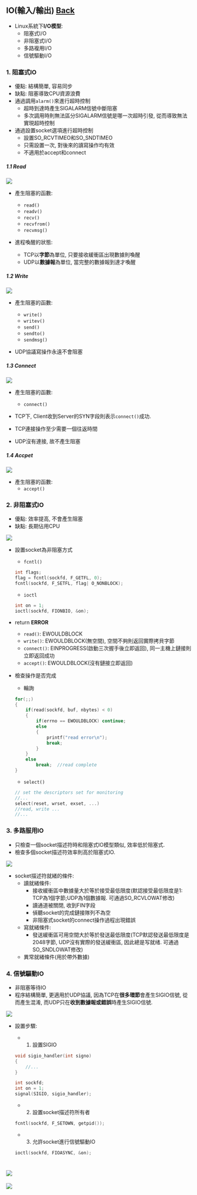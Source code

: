 ## IO(輸入/輸出)	[Back](./../OS.md)

- Linux系統下**I/O模型**:
	- 阻塞式I/O
	- 非阻塞式I/O
	- 多路複用I/O
	- 信號驅動I/O

### 1. 阻塞式IO

- 優點: 結構簡單, 容易同步
- 缺點: 阻塞導致CPU資源浪費
- 通過調用```alarm()```來進行超時控制
	- 超時到達時產生SIGALARM信號中斷阻塞
	- 多次調用時則無法區分SIGALARM信號是哪一次超時引發, 從而導致無法實現超時控制
- 通過設置socket選項進行超時控制
	- 設置SO_RCVTIMEO和SO_SNDTIMEO
	- 只需設置一次, 對後來的讀寫操作均有效
	- 不適用於accept和connect

##### 1.1 Read
 
<img src="./blocking_io_read.png">

- 產生阻塞的函數:
	- ```read()```
	- ```readv()```
	- ```recv()```
	- ```recvfrom()```
	- ```recvmsg()```

- 進程喚醒的狀態:
	- TCP以**字節**為單位, 只要接收緩衝區出現數據則喚醒
	- UDP以**數據報**為單位, 當完整的數據報到達才喚醒

##### 1.2 Write

<img src="./blocking_io_write.png">

- 產生阻塞的函數:
	- ```write()```
	- ```writev()```
	- ```send()```
	- ```sendto()```
	- ```sendmsg()```

- UDP協議寫操作永遠不會阻塞

##### 1.3 Connect

<img src="./blocking_io_connect.png">

- 產生阻塞的函數:
	- ```connect()```

- TCP下, Client收到Server的SYN字段則表示```connect()```成功.
- TCP連接操作至少需要一個往返時間
- UDP沒有連接, 故不產生阻塞

##### 1.4 Accpet

<img src="./blocking_io_accept.png">

- 產生阻塞的函數:
	- ```accept()```

### 2. 非阻塞式IO

- 優點: 效率提高, 不會產生阻塞
- 缺點: 長期佔用CPU

<img src="./disblocking_io.png">

- 設置socket為非阻塞方式
	- ```fcntl()```
	
	```c
	int flags;
	flag = fcntl(sockfd, F_GETFL, 0);
	fcntl(sockfd, F_SETFL, flag| O_NONBLOCK);
	```
	- ```ioctl```
	
	```c
	int on = 1;
	ioctl(sockfd, FIONBIO, &on);
	```
- return **ERROR**
	- ```read()```: EWOULDBLOCK
	- ```write()```: EWOULDBLOCK(無空間), 空間不夠則返回實際拷貝字節
	- ```connect()```: EINPROGRESS(啟動三次握手後立即返回), 同一主機上鏈接則立即返回成功
	- ```accept()```: EWOULDBLOCK(沒有鏈接立即返回)

- 檢查操作是否完成
	- 輪詢

	```c
	for(;;)
	{
		if(read(sockfd, buf, nbytes) < 0)
		{
			if(errno == EWOULDBLOCK) continue;
			else
			{
				printf("read error\n");
				break;
			}
		}
		else
			break;	//read complete
	}
	```	

	- ```select()```
	
	```c
	// set the descriptors set for monitoring
	//...
	select(reset, wrset, exset, ...)
	//read, write ...
	//...
	```

### 3. 多路服用IO

- 只檢查一個socket描述符時和阻塞式IO模型類似, 效率低於阻塞式.
- 檢查多個socket描述符效率則高於阻塞式IO.

<img src="./select_io.png">

- socket描述符就緒的條件:
	- 讀就緒條件:
		- 接收緩衝區中數據量大於等於接受最低限度(默認接受最低限度是1: TCP為1個字節;UDP為1個數據報. 可通過SO_RCVLOWAT修改)
		- 讀通道被關閉, 收到FIN字段
		- 偵聽socket的完成鏈接隊列不為空
		- 非阻塞式socket的connect操作過程出現錯誤
	- 寫就緒條件:
		- 發送緩衝區可用空間大於等於發送最低限度(TCP默認發送最低限度是2048字節, UDP沒有實際的發送緩衝區, 因此總是写就绪. 可通過SO_SNDLOWAT修改)
	- 異常就緒條件(用於帶外數據)

### 4. 信號驅動IO

- 非阻塞等待IO
- 程序結構簡單, 更適用於UDP協議, 因為TCP在**很多環節**會產生SIGIO信號, 從而產生混淆, 而UDP只在**收到數據報或錯誤**時產生SIGIO信號.

<img src="./signal_driven_io.png">

- 設置步驟:
	- 1. 設置SIGIO
	
	```c
	void sigio_handler(int signo)
	{
		//...
	}
	```

	```c
	int sockfd;
	int on = 1;
	signal(SIGIO, sigio_handler);
	```
	
	- 2. 設置socket描述符所有者

	```c
	fcntl(sockfd, F_SETOWN, getpid());
	```

	- 3. 允許socket進行信號驅動IO

	```c
	ioctl(sockfd, FIOASYNC, &on);
	```

<a href="#" style="left:200px;"><img src="./../../pic/gotop.png"></a>
=====
<a href="http://aleen42.github.io/" target="_blank" ><img src="./../../pic/tail.gif"></a>
